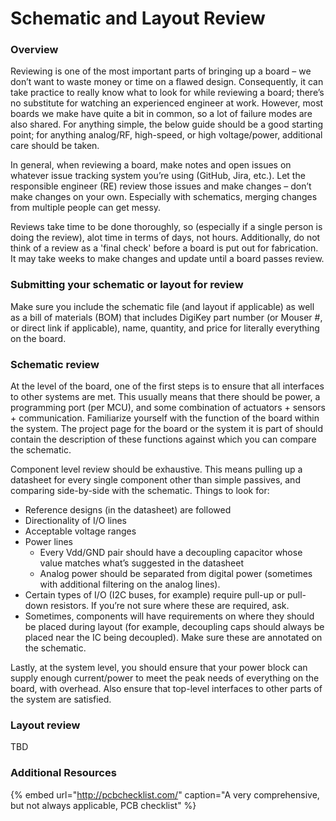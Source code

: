 # Schematic and Layout Review

### Overview

Reviewing is one of the most important parts of bringing up a board – we don’t want to waste money or time on a flawed design. Consequently, it can take practice to really know what to look for while reviewing a board; there’s no substitute for watching an experienced engineer at work. However, most boards we make have quite a bit in common, so a lot of failure modes are also shared. For anything simple, the below guide should be a good starting point; for anything analog/RF, high-speed, or high voltage/power, additional care should be taken.

In general, when reviewing a board, make notes and open issues on whatever issue tracking system you’re using \(GitHub, Jira, etc.\). Let the responsible engineer \(RE\) review those issues and make changes – don’t make changes on your own. Especially with schematics, merging changes from multiple people can get messy.

Reviews take time to be done thoroughly, so \(especially if a single person is doing the review\), alot time in terms of days, not hours. Additionally, do not think of a review as a 'final check' before a board is put out for fabrication. It may take weeks to make changes and update until a board passes review.

### Submitting your schematic or layout for review

Make sure you include the schematic file \(and layout if applicable\) as well as a bill of materials \(BOM\) that includes DigiKey part number \(or Mouser \#, or direct link if applicable\), name, quantity, and price for literally everything on the board.

### Schematic review

At the level of the board, one of the first steps is to ensure that all interfaces to other systems are met. This usually means that there should be power, a programming port \(per MCU\), and some combination of actuators + sensors + communication. Familiarize yourself with the function of the board within the system. The project page for the board or the system it is part of should contain the description of these functions against which you can compare the schematic.

Component level review should be exhaustive. This means pulling up a datasheet for every single component other than simple passives, and comparing side-by-side with the schematic. Things to look for:

* Reference designs \(in the datasheet\) are followed
* Directionality of I/O lines
* Acceptable voltage ranges
* Power lines
  * Every Vdd/GND pair should have a decoupling capacitor whose value matches what’s suggested in the datasheet
  * Analog power should be separated from digital power \(sometimes with additional filtering on the analog lines\).
* Certain types of I/O \(I2C buses, for example\) require pull-up or pull-down resistors. If you’re not sure where these are required, ask.
* Sometimes, components will have requirements on where they should be placed during layout \(for example, decoupling caps should always be placed near the IC being decoupled\). Make sure these are annotated on the schematic.

Lastly, at the system level, you should ensure that your power block can supply enough current/power to meet the peak needs of everything on the board, with overhead. Also ensure that top-level interfaces to other parts of the system are satisfied.

### Layout review

TBD

### Additional Resources

{% embed url="http://pcbchecklist.com/" caption="A very comprehensive, but not always applicable, PCB checklist" %}



